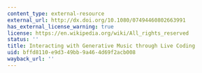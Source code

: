 ```yaml
---
content_type: external-resource
external_url: http://dx.doi.org/10.1080/07494460802663991
has_external_license_warning: true
license: https://en.wikipedia.org/wiki/All_rights_reserved
status: ''
title: Interacting with Generative Music through Live Coding
uid: bffd8110-e9d3-49bb-9a46-4d69f2acb008
wayback_url: ''
---
```


